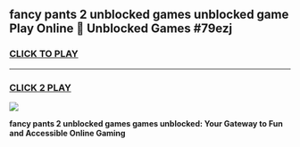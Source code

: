 
## fancy pants 2 unblocked games unblocked game Play Online 👋 Unblocked Games #79ezj
<h3>
<a href="https://premium.freeplayer.one?title=fancy_pants_2_unblocked_games&ref=21F">CLICK TO PLAY</a></h3>
<hr>

<h3>
<a href="https://premium.freeplayer.one?title=fancy_pants_2_unblocked_games&ref=21F">CLICK 2 PLAY</a>
  
</h3>

<a href="https://premium.freeplayer.one?title=fancy_pants_2_unblocked_games&ref=21F/"><img src="https://clearcache.store/games.png"></a>


**fancy pants 2 unblocked games games unblocked: Your Gateway to Fun and Accessible Online Gaming**
